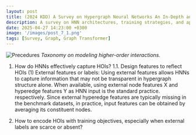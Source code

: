 ```yaml
---
layout: post
title: (2024 KDD) A Survey on Hypergraph Neural Networks An In-Depth and Step-by-Step Guide
description: A survey on HNN architectures, training strategies, and applications.
date: 2025-04-27 14:23:00 +0300
image: '/images/post_7_1.png'
tags: [Survey, Graph, Graph Transformer]
---
```



![Precedures]({{site.baseurl}}/images/post_7_2.png)
*Taxonomy on modeling higher-order interactions.*

1. How do HNNs effectively capture HOIs?
1.1. Design features to reflect HOIs
(1) External features or labels: Using external features allows HNNs to capture information that may not be transparent in hypergraph structure alone. When available, using external node features X and hyperedge features Y as HNN input is the standard practice. respectively. Since external hyperedge features are typically missing in the benchmark datasets, in practice, input features can be obtained by averaging its constituent nodes.

2. How to encode HOIs with training objectives, especially when external labels are scarce or absent?